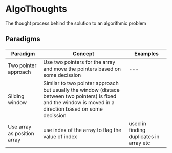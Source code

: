 # AlgoThoughts
The thought process behind the solution to an algorithmic problem

## Paradigms

| Paradigm | Concept | Examples |
| -------- | ------- | -------- |
| Two pointer approach | Use two pointers for the array and move the pointers based on some decission | --- |
| Sliding window | Similar to two pointer approach but usually the window (distace between two pointers) is fixed and the window is moved in a direction based on some decission |
| Use array as position array | use index of the array to flag the value of index | used in finding duplicates in array etc |
